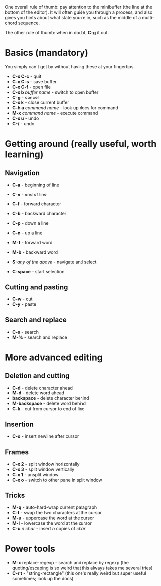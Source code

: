 One overall rule of thumb: pay attention to the minibuffer (the line at the bottom of the editor). It will often guide you through a process, and also gives you hints about what state you're in, such as the middle of a multi-chord sequence.

The other rule of thumb: when in doubt, **C-g** it out.

# Basics (mandatory)

You simply can't get by without having these at your fingertips.

  * **C-x C-c** - quit
  * **C-x C-s** - save buffer
  * **C-x C-f** - open file
  * **C-x b** *buffer name* - switch to open buffer
  * **C-g** - cancel
  * **C-x k** - close current buffer
  * **C-h a** *command name* - look up docs for command
  * **M-x** *command name* - execute command
  * **C-x u** - undo
  * **C-/** - undo

# Getting around (really useful, worth learning)

## Navigation

  * **C-a** - beginning of line
  * **C-e** - end of line
  * **C-f** - forward character
  * **C-b** - backward character
  * **C-p** - down a line
  * **C-n** - up a line

  * **M-f** - forward word
  * **M-b** - backward word

  * **S-**_any of the above_ - navigate and select
  * **C-space** - start selection

## Cutting and pasting

  * **C-w** - cut
  * **C-y** - paste

## Search and replace

  * **C-s** - search
  * **M-%** - search and replace

# More advanced editing

## Deletion and cutting

  * **C-d** - delete character ahead
  * **M-d** - delete word ahead
  * **backspace** - delete character behind
  * **M-backspace** - delete word behind
  * **C-k** - cut from cursor to end of line

## Insertion

  * **C-o** - insert newline after cursor

## Frames

  * **C-x 2** - split window horizontally
  * **C-x 3** - split window vertically
  * **C-x 1** - unsplit window
  * **C-x o** - switch to other pane in split window

## Tricks

  * **M-q** - auto-hard-wrap current paragraph
  * **C-t** - swap the two characters at the cursor
  * **M-u** - uppercase the word at the cursor
  * **M-l** - lowercase the word at the cursor
  * **C-u** *n* *char* - insert *n* copies of *char*

# Power tools

  * **M-x** replace-regexp - search and replace by regexp (the quoting/escaping is so weird that this always takes me several tries)
  * **C-r t** - "string-rectangle" (this one's really weird but super useful sometimes; look up the docs)